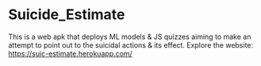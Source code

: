 # Suicide_Estimate
This is a web apk that deploys ML models &amp; JS quizzes aiming to make an attempt to point out to the suicidal actions &amp; its effect. 
Explore the website: https://suic-estimate.herokuapp.com/
